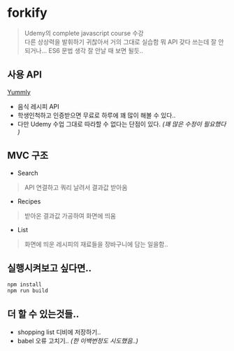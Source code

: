 # forkify
> Udemy의 complete javascript course 수강  
> 다른 상상력을 발휘하기 귀찮아서 거의 그대로 실습함 
> 뭐 API 갖다 쓰는데 잘 안되거나... ES6 문법 생각 잘 안날 때 보면 될듯.. 


## 사용 API
[Yummly]( https://developer.yummly.com/)
 + 음식 레시피 API 
 + 학생인척하고 인증받으면 무료로 하루에 꽤 많이 해볼 수 있다.. 
 + 다만 Udemy 수업 그대로 따라할 수 없다는 단점이 있다. _(꽤 많은 수정이 필요했다 )_ 
 
 ## MVC 구조 
+ Search 
> API 연결하고 쿼리 날려서 결과값 받아옴 
+ Recipes
> 받아온 결과값 가공하여 화면에 띄움 
+ List 
> 화면에 띄운 레시피의 재료들을 장바구니에 담는 일을함.. 

 
 ## 실행시켜보고 싶다면.. 
 ``` shell
 npm install 
 npm run build
 ```
 
 ## 더 할 수 있는것들..
 + shopping list 디비에 저장하기.. 
 + babel 오류 고치기.. _(한 이백번정도 시도했음..)_
